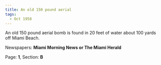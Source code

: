 ```yaml
---  
title: An old 150 pound aerial  
tags:  
  - Oct 1958  
---  
```

  
An old 150 pound aerial bomb is found in 20 feet of water about 100 yards off Miami Beach.  
  
Newspapers: **Miami Morning News or The Miami Herald**  
  
Page: **1**, Section: **B** 
